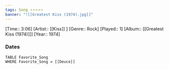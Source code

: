 ```yaml
---
tags: Song ⭐⭐⭐⭐⭐ 
banner: "![[Greatest Kiss (1974).jpg]]"
---
```

[Time:: 3:06]
[Artist:: [[Kiss]] ]
[Genre:: Rock]
[Played:: 1]
[Album:: [[Greatest Kiss (1974)]]]
[Year:: 1974]
### Dates
````dataview
TABLE Favorite_Song
WHERE Favorite_Song = [[Deuce]]
````